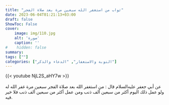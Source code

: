 ```yaml
---
title: "ثواب من استغفر الله سبعين مرة بعد صلاة الفجر"
date: 2023-06-04T01:21:13+03:00
draft: false
ShowToc: False
cover:
    image: img/110.jpg
    alt: 'صورة'
    caption: ''
#    hidden: false
summary: 
tags: [""]
categories: ["التوبة والاستغفار", "الدعاء والذكر"]
---
```

{{< youtube NjL2S_aHY7w >}}  
 <br>
عن
أبي جعفر عليه‌السلام قال : من استغفر الله بعد صلاة الفجر سبعين مرة غفر
الله له ولو عمل ذلك اليوم أكثر من سبعين ألف ذنب ومن عمل أكثر من
سبعين ألف ذنب فلا خير فيه.

